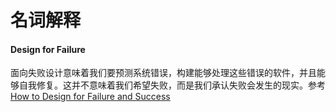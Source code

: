 # 名词解释

#### Design for Failure

面向失败设计意味着我们要预测系统错误，构建能够处理这些错误的软件，并且能够自我修复。这并不意味着我们希望失败，而是我们承认失败会发生的现实。参考 [How to Design for Failure and Success](https://queue-it.com/blog/design-for-failure-developer-perspective/)



